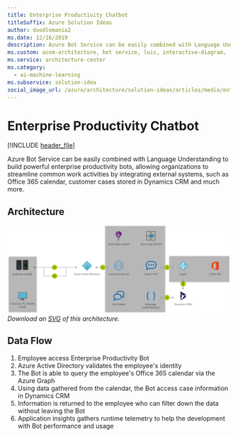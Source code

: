 ```yaml
---
title: Enterprise Productivity Chatbot
titleSuffix: Azure Solution Ideas
author: doodlemania2
ms.date: 12/16/2019
description: Azure Bot Service can be easily combined with Language Understanding to build powerful enterprise productivity bots, allowing organizations to streamline common work activities by integrating external systems, such as Office 365 calendar, customer cases stored in Dynamics CRM and much more.
ms.custom: acom-architecture, bot service, luis, interactive-diagram, 'https://azure.microsoft.com/solutions/architecture/enterprise-productivity-chatbot/'
ms.service: architecture-center
ms.category:
  - ai-machine-learning
ms.subservice: solution-idea
social_image_url: /azure/architecture/solution-ideas/articles/media/enterprise-productivity-chatbot.png
---
```


# Enterprise Productivity Chatbot

[!INCLUDE [header_file](../../../includes/sol-idea-header.md)]

Azure Bot Service can be easily combined with Language Understanding to build powerful enterprise productivity bots, allowing organizations to streamline common work activities by integrating external systems, such as Office 365 calendar, customer cases stored in Dynamics CRM and much more.

## Architecture

![Architecture Diagram](../media/enterprise-productivity-chatbot.png)
*Download an [SVG](../media/enterprise-productivity-chatbot.svg) of this architecture.*

## Data Flow

1. Employee access Enterprise Productivity Bot
1. Azure Active Directory validates the employee's identity
1. The Bot is able to query the employee's Office 365 calendar via the Azure Graph
1. Using data gathered from the calendar, the Bot access case information in Dynamics CRM
1. Information is returned to the employee who can filter down the data without leaving the Bot
1. Application insights gathers runtime telemetry to help the development with Bot performance and usage
